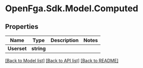 # OpenFga.Sdk.Model.Computed

## Properties

Name | Type | Description | Notes
------------ | ------------- | ------------- | -------------
**Userset** | **string** |  | 

[[Back to Model list]](../README.md#models) [[Back to API list]](../README.md#api-endpoints) [[Back to README]](../README.md)

